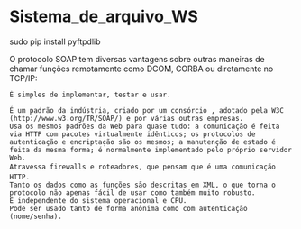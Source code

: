 # Sistema_de_arquivo_WS
sudo pip install pyftpdlib

O protocolo SOAP tem diversas vantagens sobre outras maneiras de chamar funções remotamente como DCOM, CORBA ou diretamente no TCP/IP:

    É simples de implementar, testar e usar.

    É um padrão da indústria, criado por um consórcio , adotado pela W3C (http://www.w3.org/TR/SOAP/) e por várias outras empresas.
    Usa os mesmos padrões da Web para quase tudo: a comunicação é feita via HTTP com pacotes virtualmente idênticos; os protocolos de autenticação e encriptação são os mesmos; a manutenção de estado é feita da mesma forma; é normalmente implementado pelo próprio servidor Web.
    Atravessa firewalls e roteadores, que pensam que é uma comunicação HTTP.
    Tanto os dados como as funções são descritas em XML, o que torna o protocolo não apenas fácil de usar como também muito robusto.
    É independente do sistema operacional e CPU.
    Pode ser usado tanto de forma anônima como com autenticação (nome/senha). 